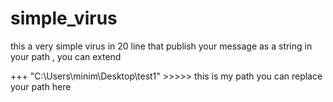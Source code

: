 # simple_virus
this a very simple virus in 20 line that publish your message as a string in your path , you can extend 


+++ "C:\Users\minim\Desktop\test1" >>>>>   this is my path you can replace your path here
